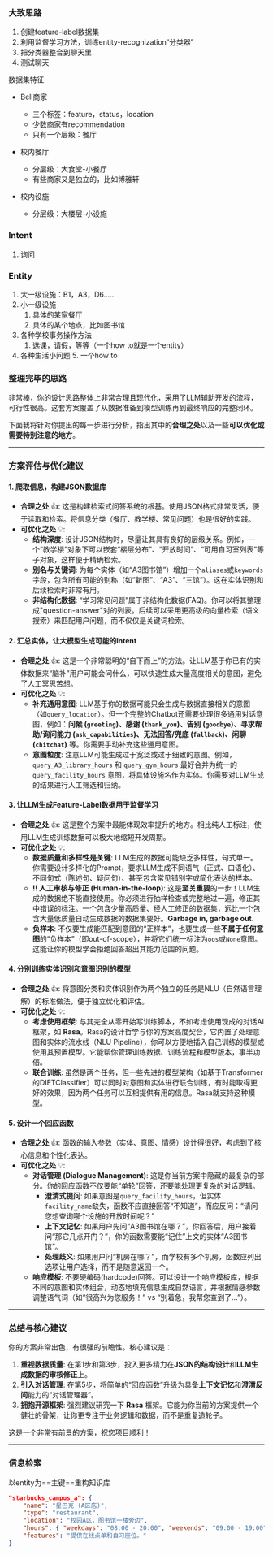 ### 大致思路

1. 创建feature-label数据集
2. 利用监督学习方法，训练entity-recognization“分类器”
3. 把分类器整合到聊天里
4. 测试聊天

数据集特征

- Bell商家

  - 三个标签：feature，status，location
  - 少数商家有recommendation
  - 只有一个层级：餐厅
- 校内餐厅

  - 分层级：大食堂-小餐厅
  - 有些商家又是独立的，比如博雅轩
- 校内设施

  - 分层级：大楼层-小设施

### Intent

1. 询问

### Entity

1. 大一级设施：B1，A3，D6……
2. 小一级设施
   1. 具体的某家餐厅
   2. 具体的某个地点，比如图书馆
3. 各种学校事务操作方法
   1. 选课，请假，等等（一个how to就是一个entity）
4. 各种生活小问题
   5. 一个how to

### 整理完毕的思路

非常棒，你的设计思路整体上非常合理且现代化，采用了LLM辅助开发的流程，可行性很高。这套方案覆盖了从数据准备到模型训练再到最终响应的完整闭环。

下面我将针对你提出的每一步进行分析，指出其中的**合理之处**以及一些**可以优化或需要特别注意的地方**。

---

### **方案评估与优化建议**

#### **1. 爬取信息，构建JSON数据库**

- **合理之处** 👍: 这是构建检索式问答系统的根基。使用JSON格式非常灵活，便于读取和检索。将信息分类（餐厅、教学楼、常见问题）也是很好的实践。
- **可优化之处** 💡:
    - **结构深度**: 设计JSON结构时，尽量让其具有良好的层级关系。例如，一个“教学楼”对象下可以嵌套“楼层分布”、“开放时间”、“可用自习室列表”等子对象，这样便于精确检索。
    - **别名与关键词**: 为每个实体（如“A3图书馆”）增加一个`aliases`或`keywords`字段，包含所有可能的别称（如“新图”、“A3”、“三馆”）。这在实体识别和后续检索时非常有用。
    - **非结构化数据**: “学习常见问题”属于非结构化数据(FAQ)。你可以将其整理成"question-answer"对的列表。后续可以采用更高级的向量检索（语义搜索）来匹配用户问题，而不仅仅是关键词检索。

#### **2. 汇总实体，让大模型生成可能的Intent**

- **合理之处** 👍: 这是一个非常聪明的“自下而上”的方法。让LLM基于你已有的实体数据来“脑补”用户可能会问什么，可以快速生成大量高度相关的意图，避免了人工冥思苦想。
- **可优化之处** 💡:
    - **补充通用意图**: LLM基于你的数据可能只会生成与数据直接相关的意图（如`query_location`）。但一个完整的Chatbot还需要处理很多通用对话意图，例如：**问候 (`greeting`)、感谢 (`thank_you`)、告别 (`goodbye`)、寻求帮助/询问能力 (`ask_capabilities`)、无法回答/兜底 (`fallback`)、闲聊 (`chitchat`)** 等。你需要手动补充这些通用意图。
    - **意图粒度**: 注意LLM可能生成过于宽泛或过于细致的意图。例如，`query_A3_library_hours` 和 `query_gym_hours` 最好合并为统一的 `query_facility_hours` 意图，将具体设施名作为实体。你需要对LLM生成的结果进行人工筛选和归纳。

#### **3. 让LLM生成Feature-Label数据用于监督学习**

- **合理之处** 👍: 这是整个方案中最能体现效率提升的地方。相比纯人工标注，使用LLM生成训练数据可以极大地缩短开发周期。
- **可优化之处** 💡:
    - **数据质量和多样性是关键**: LLM生成的数据可能缺乏多样性，句式单一。你需要设计多样化的Prompt，要求LLM生成不同语气（正式、口语化）、不同句式（陈述句、疑问句）、甚至包含常见错别字或简化表达的样本。
    - **‼️ 人工审核与修正 (Human-in-the-loop)**: 这是**至关重要**的一步！LLM生成的数据绝不能直接使用。你必须进行抽样检查或完整地过一遍，修正其中错误的标注。一个包含少量高质量、经人工修正的数据集，远比一个包含大量低质量自动生成数据的数据集要好。**Garbage in, garbage out.**
    - **负样本**: 不仅要生成能匹配到意图的“正样本”，也要生成一些**不属于任何意图**的“负样本”（即out-of-scope），并将它们统一标注为`oos`或`None`意图。这能让你的模型学会拒绝回答超出其能力范围的问题。

#### **4. 分别训练实体识别和意图识别的模型**

- **合理之处** 👍: 将意图分类和实体识别作为两个独立的任务是NLU（自然语言理解）的标准做法，便于独立优化和评估。
- **可优化之处** 💡:
    - **考虑使用框架**: 与其完全从零开始写训练脚本，不如考虑使用现成的对话AI框架，如 **Rasa**。Rasa的设计哲学与你的方案高度契合，它内置了处理意图和实体的流水线（NLU Pipeline），你可以方便地插入自己训练的模型或使用其预置模型。它能帮你管理训练数据、训练流程和模型版本，事半功倍。
    - **联合训练**: 虽然是两个任务，但一些先进的模型架构（如基于Transformer的DIETClassifier）可以同时对意图和实体进行联合训练，有时能取得更好的效果，因为两个任务可以互相提供有用的信息。Rasa就支持这种模型。

#### **5. 设计一个回应函数**

- **合理之处** 👍: 函数的输入参数（实体、意图、情感）设计得很好，考虑到了核心信息和个性化表达。
- **可优化之处** 💡:
    - **对话管理 (Dialogue Management)**: 这是你当前方案中隐藏的最复杂的部分。你的回应函数不仅要能“单轮”回答，还要能处理更复杂的对话逻辑。
        - **澄清式提问**: 如果意图是`query_facility_hours`，但实体`facility_name`缺失，函数不应直接回答“不知道”，而应反问：“请问您想查询哪个设施的开放时间呢？”
        - **上下文记忆**: 如果用户先问“A3图书馆在哪？”，你回答后，用户接着问“那它几点开门？”，你的函数需要能“记住”上文的实体“A3图书馆”。
        - **处理歧义**: 如果用户问“机房在哪？”，而学校有多个机房，函数应列出选项让用户选择，而不是随意返回一个。
    - **响应模板**: 不要硬编码(hardcode)回答。可以设计一个响应模板库，根据不同的意图和实体组合，动态地填充信息生成自然语言，并根据情感参数调整语气词（如“很高兴为您服务！” vs “别着急，我帮您查到了…”）。

---

### **总结与核心建议**

你的方案非常出色，有很强的前瞻性。核心建议是：

1. **重视数据质量**: 在第1步和第3步，投入更多精力在**JSON的结构设计**和**LLM生成数据的审核修正**上。
2. **引入对话管理**: 在第5步，将简单的“回应函数”升级为具备**上下文记忆**和**澄清反问**能力的“对话管理器”。
3. **拥抱开源框架**: 强烈建议研究一下 **Rasa** 框架。它能为你当前的方案提供一个健壮的骨架，让你更专注于业务逻辑和数据，而不是重复造轮子。

这是一个非常有前景的方案，祝您项目顺利！


---
### 信息检索

以entity为==主键==重构知识库

```json
"starbucks_campus_a": { 
	"name": "星巴克 (A区店)", 
	"type": "restaurant", 
	"location": "校园A区，图书馆一楼旁边", 
	"hours": { "weekdays": "08:00 - 20:00", "weekends": "09:00 - 19:00" },
	"features": "提供在线点单和自习座位。" 
}
```

